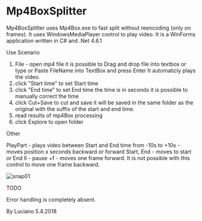 # Mp4BoxSplitter


Mp4BoxSplitter uses Mp4Box.exe to fast split without reencoding (only on frames).
It uses WindowsMediaPlayer control to play video.
It is a WinForms application written in C# and .Net 4.6.1

Use Scenario

1. File -  open mp4 file
		it is possible to Drag and drop file into textbox
		or type or Paste FileName into TextBox and press Enter
		It automaticly plays the video.
2. click "Start time" to set Start time
3. click "End time" to set End time
		the time is in seconds
		it is possible to manually correct the time
4. click Cut+Save to cut and save 
		it will be saved in the same folder as the original
		with the suffix of the start and end time.
5. read results of mp4Box processing
6. click Explore to open folder



Other

PlayPart - plays video between Start and End time
from -10s to +10s  -  moves position x seconds backward or forward
Start, End - moves to start or End
II - pause
+f  - moves one frame forward. 
		It is not possible with this control to move one frame backward.

![snap01](https://user-images.githubusercontent.com/31509965/38378333-a3b0cca0-38fd-11e8-9945-806a2f1ede9e.jpg)

TODO

Error handling is completely absent.


By Luciano 5.4.2018
